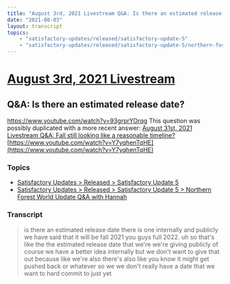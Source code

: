 ```yaml
---
title: "August 3rd, 2021 Livestream Q&A: Is there an estimated release date?"
date: "2021-08-03"
layout: transcript
topics:
    - "satisfactory-updates/released/satisfactory-update-5"
    - "satisfactory-updates/released/satisfactory-update-5/northern-forest-world-update-q-and-a-with-hannah"
---
```

# [August 3rd, 2021 Livestream](../2021-08-03.md)
## Q&A: Is there an estimated release date?
https://www.youtube.com/watch?v=93grprYOrqg
This question was possibly duplicated with a more recent answer: [August 31st, 2021 Livestream Q&A: Fall still looking like a reasonable timeline?](./yt-Y7yqhenTqHE.md) [https://www.youtube.com/watch?v=Y7yqhenTqHE](https://www.youtube.com/watch?v=Y7yqhenTqHE)


### Topics
* [Satisfactory Updates > Released > Satisfactory Update 5](../topics/satisfactory-updates/released/satisfactory-update-5.md)
* [Satisfactory Updates > Released > Satisfactory Update 5 > Northern Forest World Update Q&A with Hannah](../topics/satisfactory-updates/released/satisfactory-update-5/northern-forest-world-update-q-and-a-with-hannah.md)

### Transcript

> is there an estimated release date there is one internally and publicly we have said that it will be fall 2021 you guys full 2022. uh so that's like the the estimated release date that we're we're giving publicly of course we have a better idea internally but we don't want to give that out because like we're also there's also like you know it might get pushed back or whatever so we we don't really have a date that we want to hard commit to just yet
